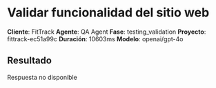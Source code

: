 # Validar funcionalidad del sitio web

**Cliente**: FitTrack
**Agente**: QA Agent
**Fase**: testing_validation
**Proyecto**: fittrack-ec51a99c
**Duración**: 10603ms
**Modelo**: openai/gpt-4o

## Resultado

Respuesta no disponible
